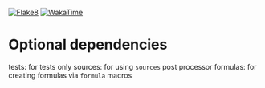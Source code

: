 [![Flake8](https://github.com/ArtichaTM/MarkdownGost/actions/workflows/flake8.yml/badge.svg)](https://github.com/ArtichaTM/MarkdownGost/actions/workflows/flake8.yml)
[![WakaTime](https://wakatime.com/badge/github/ArtichaTM/MarkdownGost.svg)](https://wakatime.com/badge/github/ArtichaTM/MarkdownGost)

# Optional dependencies
tests: for tests only
sources: for using `sources` post processor
formulas: for creating formulas via `formula` macros